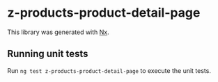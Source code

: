 # z-products-product-detail-page

This library was generated with [Nx](https://nx.dev).

## Running unit tests

Run `ng test z-products-product-detail-page` to execute the unit tests.
